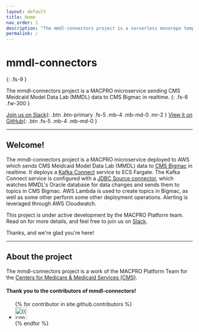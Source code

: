 ```yaml
---
layout: default
title: Home
nav_order: 1
description: "The mmdl-connectors project is a serverless monorepo template.  It sets up projects the way we like them, and exists to get ideas from zero to deployed as fast as possible."
permalink: /
---
```


# mmdl-connectors
{: .fs-9 }

The mmdl-connectors project is a MACPRO microservice sending CMS Meidcaid Model Data Lab (MMDL) data to CMS Bigmac in realtime.
{: .fs-6 .fw-300 }

[Join us on Slack](https://cmsgov.slack.com/archives/C0403M0D007){: .btn .btn-primary .fs-5 .mb-4 .mb-md-0 .mr-2 } [View it on GitHub](https://github.com/cmsgov/mmdl-connectors){: .btn .fs-5 .mb-4 .mb-md-0 }

---

## Welcome!

The mmdl-connectors project is a MACPRO microservice deployed to AWS which sends CMS Meidcaid Model Data Lab (MMDL) data to [CMS Bigmac](https://github.com/cmsgov/cms-bigmac) in realtime.  It deploys a [Kafka Connect](https://docs.confluent.io/platform/current/connect/index.html) service to ECS Fargate.  The Kafka Connect service is configured with a [JDBC Source connector](https://docs.confluent.io/kafka-connectors/jdbc/current/index.html), which watches MMDL's Oracle database for data changes and sends them to topics in CMS Bigmac.  AWS Lambda is used to create topics in Bigmac, as well as some other perform some other deployment operations.  Alerting is leveraged through AWS Cloudwatch.  

This project is under active development by the MACPRO Platform team.  Read on for more details, and feel free to join us on [Slack](https://cmsgov.slack.com/archives/C0403M0D007).

Thanks, and we're glad you're here!

---

## About the project

The mmdl-connectors project is a work of the MACPRO Platform Team for the [Centers for Medicare & Medicaid Services (CMS)](https://www.cms.gov/).


#### Thank you to the contributors of mmdl-connectors!

<ul class="list-style-none">
{% for contributor in site.github.contributors %}
  <li class="d-inline-block mr-1">
     <a href="{{ contributor.html_url }}"><img src="{{ contributor.avatar_url }}" width="32" height="32" alt="{{ contributor.login }}"/></a>
  </li>
{% endfor %}
</ul>
